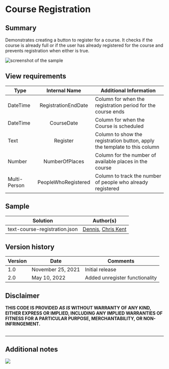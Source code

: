 # Course Registration

## Summary
Demonstrates creating a button to register for a course. It checks if the course is already full or if the user has already registered for the course and prevents registration when either is true.

![screenshot of the sample](./assets/screenshot.gif)

## View requirements

|Type|Internal Name|Additional Information
|---|:---:|---|
|DateTime|RegistrationEndDate| Column for when the registration period for the course ends
|DateTime|CourseDate|Column for when the Course is scheduled
|Text|Register|Column to show the registration button, apply the template to this column
|Number|NumberOfPlaces|Column for the number of available places in the course
|Multi-Person|PeopleWhoRegistered|Column to track the number of people who already registered

## Sample

Solution|Author(s)
--------|---------
text-course-registration.json | [Dennis](https://github.com/expiscornovus), [Chris Kent](https://github.com/thechriskent)

## Version history

Version |Date          |Comments
--------|--------------|--------------------------------
1.0     |November 25, 2021 |Initial release
2.0     |May 10, 2022 | Added unregister functionality

## Disclaimer
**THIS CODE IS PROVIDED *AS IS* WITHOUT WARRANTY OF ANY KIND, EITHER EXPRESS OR IMPLIED, INCLUDING ANY IMPLIED WARRANTIES OF FITNESS FOR A PARTICULAR PURPOSE, MERCHANTABILITY, OR NON-INFRINGEMENT.**
##

---

## Additional notes

<img src="https://pnptelemetry.azurewebsites.net/list-formatting/column-samples/text-course-registration" />